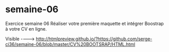 # semaine-06
Exercice semaine 06
Réaliser votre première maquette et intégrer Boostrap à votre CV en ligne.

Visible ----> http://htmlpreview.github.io/?https://github.com/serge-ci36/semaine-06/blob/master/CV%20BOOTSRAP/HTML.html
